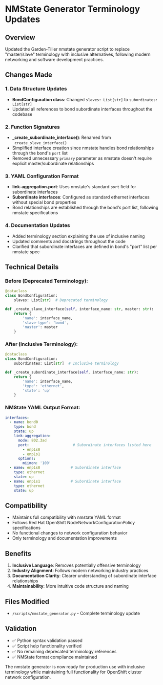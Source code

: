 # NMState Generator Terminology Updates

## Overview
Updated the Garden-Tiller nmstate generator script to replace "master/slave" terminology with inclusive alternatives, following modern networking and software development practices.

## Changes Made

### 1. Data Structure Updates
- **BondConfiguration class**: Changed `slaves: List[str]` to `subordinates: List[str]`
- Updated all references to bond subordinate interfaces throughout the codebase

### 2. Function Signatures
- **_create_subordinate_interface()**: Renamed from `_create_slave_interface()`
- Simplified interface creation since nmstate handles bond relationships through the bond's `port` list
- Removed unnecessary `primary` parameter as nmstate doesn't require explicit master/subordinate relationships

### 3. YAML Configuration Format
- **link-aggregation.port**: Uses nmstate's standard `port` field for subordinate interfaces
- **Subordinate interfaces**: Configured as standard ethernet interfaces without special bond properties
- Bond relationships are established through the bond's port list, following nmstate specifications

### 4. Documentation Updates
- Added terminology section explaining the use of inclusive naming
- Updated comments and docstrings throughout the code
- Clarified that subordinate interfaces are defined in bond's "port" list per nmstate spec

## Technical Details

### Before (Deprecated Terminology):
```python
@dataclass
class BondConfiguration:
    slaves: List[str]  # Deprecated terminology

def _create_slave_interface(self, interface_name: str, master: str):
    return {
        'name': interface_name,
        'slave-type': 'bond',
        'master': master
    }
```

### After (Inclusive Terminology):
```python
@dataclass
class BondConfiguration:
    subordinates: List[str]  # Inclusive terminology

def _create_subordinate_interface(self, interface_name: str):
    return {
        'name': interface_name,
        'type': 'ethernet',
        'state': 'up'
    }
```

### NMState YAML Output Format:
```yaml
interfaces:
  - name: bond0
    type: bond
    state: up
    link-aggregation:
      mode: 802.3ad
      port:                    # Subordinate interfaces listed here
        - enp1s0
        - enp1s1
      options:
        miimon: '100'
  - name: enp1s0              # Subordinate interface
    type: ethernet
    state: up
  - name: enp1s1              # Subordinate interface  
    type: ethernet
    state: up
```

## Compatibility
- Maintains full compatibility with nmstate YAML format
- Follows Red Hat OpenShift NodeNetworkConfigurationPolicy specifications
- No functional changes to network configuration behavior
- Only terminology and documentation improvements

## Benefits
1. **Inclusive Language**: Removes potentially offensive terminology
2. **Industry Alignment**: Follows modern networking industry practices
3. **Documentation Clarity**: Clearer understanding of subordinate interface relationships
4. **Maintainability**: More intuitive code structure and naming

## Files Modified
- `/scripts/nmstate_generator.py` - Complete terminology update

## Validation
- ✅ Python syntax validation passed
- ✅ Script help functionality verified
- ✅ No remaining deprecated terminology references
- ✅ NMState format compliance maintained

The nmstate generator is now ready for production use with inclusive terminology while maintaining full functionality for OpenShift cluster network configuration.

